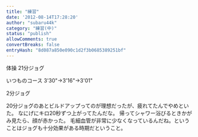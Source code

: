 ```yaml
---
title: "練習"
date: '2012-08-14T17:28:20'
author: "subaru44k"
category: "練習(中)"
status: "publish"
allowComments: true
convertBreaks: false
entryHash: "8d087a850e090c1d2f3b0685389251bf"
---
```

体操
21分ジョグ

いつものコース
3'30"→3'16"→3'01"

2分ジョグ


20分ジョグのあとビルドアップってのが理想だったが、疲れてたんでやめといた。
なにげにキロ20秒ずつ上がってたんだな。
帰ってシャワー浴びるときかがみ見たら、顔が赤かった。
毛細血管が非常に少なくなっているんだね。ということはジョグも十分効果がある時期だということ。

